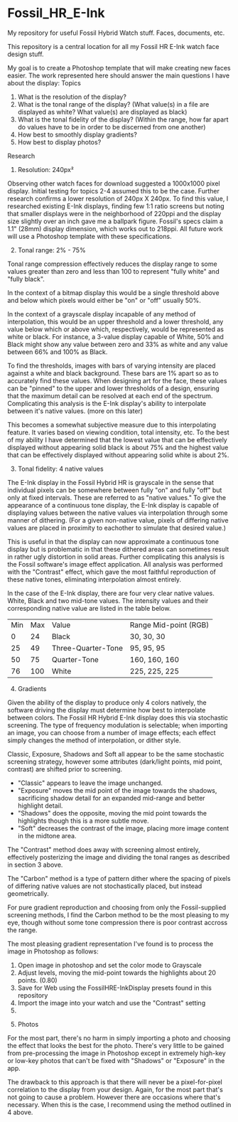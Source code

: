 # Fossil_HR_E-Ink
My repository for useful Fossil Hybrid Watch stuff. Faces, documents, etc.

This repository is a central location for all my Fossil HR E-Ink watch face design stuff.

My goal is to create a Photoshop template that will make creating new faces easier. The work represented here should answer the main questions I have about the display:
Topics
1. What is the resolution of the display?
2. What is the tonal range of the display? (What value(s) in a file are displayed as white? What value(s) are displayed as black)
3. What is the tonal fidelity of the display? (Within the range, how far apart do values have to be in order to be discerned from one another)
4. How best to smoothly display gradients?
5. How best to display photos?

Research
1. Resolution: 240px²

Observing other watch faces for download suggested a 1000x1000 pixel display. Initial testing for topics 2-4 assumed this to be the case. Further research confirms a lower resolution of 240px X 240px. To find this value, I researched existing E-Ink displays, finding few 1:1 ratio screens but noting that smaller displays were in the neighborhood of 220ppi and the display size slightly over an inch gave me a ballpark figure. Fossil's specs claim a 1.1" (28mm) display dimension, which works out to 218ppi. All future work will use a Photoshop template with these specifications.

2. Tonal range: 2% - 75%

Tonal range compression effectively reduces the display range to some values greater than zero and less than 100 to represent "fully white" and "fully black".

In the context of a bitmap display this would be a single threshold above and below which pixels would either be "on" or "off" usually 50%.

In the context of a grayscale display incapable of any method of interpolation, this would be an upper threshold and a lower threshold, any value below which or above which, respectively, would be represented as white or black. For instance, a 3-value display capable of White, 50% and Black might show any value between zero and 33% as white and any value between 66% and 100% as Black.

To find the thresholds, images with bars of varying intensity are placed against a white and black background. These bars are 1% apart so as to accurately find these values. When designing art for the face, these values can be "pinned" to the upper and lower thresholds of a design, ensuring that the maximum detail can be resolved at each end of the spectrum. Complicating this analysis is the E-Ink display's ability to interpolate between it's native values. (more on this later)

This becomes a somewhat subjective measure due to this interpolating feature. It varies based on viewing condition, total intensity, etc. To the best of my ability I have determined that the lowest value that can be effectively displayed without appearing solid black is about 75% and the highest value that can be effectively displayed without appearing solid white is about 2%.

3. Tonal fidelity: 4 native values

The E-Ink display in the Fossil Hybrid HR is grayscale in the sense that individual pixels can be somewhere between fully "on" and fully "off" but only at fixed intervals. These are referred to as "native values." To give the appearance of a continuous tone display, the E-Ink display is capable of displaying values between the native values via interpolation through some manner of dithering. (For a given non-native value, pixels of differing native values are placed in proximity to eachother to simulate that desired value.)

This is useful in that the display can now approximate a continuous tone display but is problematic in that these dithered areas can sometimes result in rather ugly distortion in solid areas. Further complicating this analysis is the Fossil software's image effect application. All analysis was performed with the "Contrast" effect, which gave the most faithful reproduction of these native tones, eliminating interpolation almost entirely.

In the case of the E-Ink display, there are four very clear native values. White, Black and two mid-tone values. The intensity values and their corresponding native value are listed in the table below.

<table>
  <tr>
    <td>Min</td>
    <td>Max</td>
    <td>Value</td>
    <td>Range Mid-point (RGB)</td>
  </tr>
  <tr>
    <td>0</td>
    <td>24</td>
    <td>Black</td>
    <td>30, 30, 30</td>
  </tr>
  <tr>
    <td>25</td>
    <td>49</td>
    <td>Three-Quarter-Tone</td>
    <td>95, 95, 95</td>
  </tr>
  <tr>
    <td>50</td>
    <td>75</td>
    <td>Quarter-Tone</td>
    <td>160, 160, 160</td>
  </tr>
  <tr>
    <td>76</td>
    <td>100</td>
    <td>White</td>
    <td>225, 225, 225</td>
  </tr>
</table>

4. Gradients

Given the ability of the display to produce only 4 colors natively, the software driving the display must determine how best to interpolate between colors. The Fossil HR Hybrid E-Ink display does this via stochastic screening. The type of frequency modulation is selectable; when importing an image, you can choose from a number of image effects; each effect simply changes the method of interpolation, or dither style.

Classic, Exposure, Shadows and Soft all appear to be the same stochastic screening strategy, however some attributes (dark/light points, mid point, contrast) are shifted prior to screening.
<ul>
  <li>"Classic" appears to leave the image unchanged.</li>
  <li>"Exposure" moves the mid point of the image towards the shadows, sacrificing shadow detail for an expanded mid-range and better highlight detail.</li>
  <li>"Shadows" does the opposite, moving the mid point towards the highlights though this is a more subtle move.</li>
  <li>"Soft" decreases the contrast of the image, placing more image content in the midtone area.</li>
</ul>
The "Contrast" method does away with screening almost entirely, effectively posterizing the image and dividing the tonal ranges as described in section 3 above.

The "Carbon" method is a type of pattern dither where the spacing of pixels of differing native values are not stochastically placed, but instead geometrically.

For pure gradient reproduction and choosing from only the Fossil-supplied screening methods, I find the Carbon method to be the most pleasing to my eye, though without some tone compression there is poor contrast accross the range.

The most pleasing gradient representation I've found is to process the image in Photoshop as follows:
<ol>
  <li>Open image in photoshop and set the color mode to Grayscale</li>
  <li>Adjust levels, moving the mid-point towards the highlights about 20 points. (0.80)</li>
  <li>Save for Web using the FossilHRE-InkDisplay presets found in this repository</li>
  <li>Import the image into your watch and use the "Contrast" setting<li>
</ol>

5. Photos

For the most part, there's no harm in simply importing a photo and choosing the effect that looks the best for the photo. There's very little to be gained from pre-processing the image in Photoshop except in extremely high-key or low-key photos that can't be fixed with "Shadows" or "Exposure" in the app.

The drawback to this approach is that there will never be a pixel-for-pixel correlation to the display from your design. Again, for the most part that's not going to cause a problem. However there are occasions where that's necessary. When this is the case, I recommend using the method outlined in 4 above.
